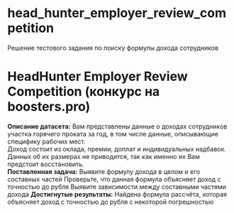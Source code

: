 # head_hunter_employer_review_competition
Решение тестового задания по поиску формулы дохода сотрудников  

# HeadHunter Employer Review Competition (конкурс на boosters.pro)  
**Описание датасета:** Вам представлены данные о доходах сотрудников участка горячего проката за год, в том числе данные, описывающие специфику рабочих мест.  
Доход состоит из оклада, премии, доплат и индивидуальных надбавок. Данных об их размерах не приводится, так как именно их Вам предстоит восстановить.  
**Поставленная задача:** Выявите формулу дохода в целом и его составных частей
Проверьте, что данная формула объясняет доход с точностью до рубля
Выявите зависимости между составными частями дохода
**Достигнутые результаты:** Найдена формула рассчёта, которая объясняет доход с точностью до рубля с некоторой погрешностью